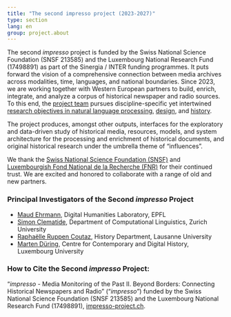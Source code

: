```yaml
---
title: "The second impresso project (2023-2027)"
type: section
lang: en
group: project.about
---
```


The second *impresso* project is funded by the Swiss National Science Foundation (SNSF 213585) and the Luxembourg National Research Fund (17498891) as part of the Sinergia / INTER funding programmes. It puts forward the vision of a comprehensive connection between media archives across modalities, time, languages, and national boundaries. Since 2023, we are working together with Western European partners to build, enrich, integrate, and analyze a corpus of historical newspaper and radio sources. To this end, the [project team](/consortium) pursues discipline-specific yet intertwined [research objectives in natural language processing](/project/linguistics/), [design](/project/design/), and [history](/project/history/).

The project produces, amongst other outputs, interfaces for the exploratory and data-driven study of historical media, resources, models, and system architecture for the processing and enrichment of historical documents, and original historical research under the umbrella theme of “influences”.

We thank the [Swiss National Science Foundation (SNSF)](https://www.snf.ch/en) and [Luxembourgish Fond National de la Recherche (FNR)](https://www.fnr.lu/) for their continued trust. We are excited and honored to collaborate with a range of old and new partners.

### Principal Investigators of the Second *impresso* Project

- [Maud Ehrmann](/consortium), Digital Humanities Laboratory, EPFL
- [Simon Clematide](/consortium), Department of Computational Linguistics, Zurich University
- [Raphaëlle Ruppen Coutaz](/consortium), History Department, Lausanne University
- [Marten Düring](/consortium), Centre for Contemporary and Digital History, Luxembourg University

### How to Cite the Second *impresso* Project:

“*impresso* - Media Monitoring of the Past II. Beyond Borders: Connecting Historical Newspapers and Radio” (“*impresso*”) funded by the Swiss National Science Foundation (SNSF 213585) and the Luxembourg National Research Fund (17498891), [impresso-project.ch](https://impresso-project.ch).


